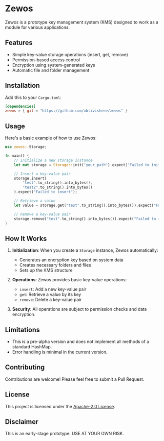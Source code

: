 # Zewos

Zewos is a prototype key management system (KMS) designed to work as a module for various applications.

## Features

- Simple key-value storage operations (insert, get, remove)
- Permission-based access control
- Encryption using system-generated keys
- Automatic file and folder management

## Installation

Add this to your `Cargo.toml`:

```toml
[dependencies]
zewos = { git = "https://github.com/oblivisheee/zewos" }
```

## Usage

Here's a basic example of how to use Zewos:

```rust
use zewos::Storage;

fn main() {
    // Initialize a new storage instance
    let mut storage = Storage::init("your_path").expect("Failed to initialize storage");

    // Insert a key-value pair
    storage.insert(
        "test".to_string().into_bytes(),
        "test2".to_string().into_bytes()
    ).expect("Failed to insert");

    // Retrieve a value
    let value = storage.get("test".to_string().into_bytes()).expect("Failed to get value");

    // Remove a key-value pair
    storage.remove("test".to_string().into_bytes()).expect("Failed to remove");
}
```

## How It Works

1. **Initialization**: When you create a `Storage` instance, Zewos automatically:
   - Generates an encryption key based on system data
   - Creates necessary folders and files
   - Sets up the KMS structure

2. **Operations**: Zewos provides basic key-value operations:
   - `insert`: Add a new key-value pair
   - `get`: Retrieve a value by its key
   - `remove`: Delete a key-value pair

3. **Security**: All operations are subject to permission checks and data encryption.

## Limitations

- This is a pre-alpha version and does not implement all methods of a standard HashMap.
- Error handling is minimal in the current version.

## Contributing

Contributions are welcome! Please feel free to submit a Pull Request.

## License

This project is licensed under the [Apache-2.0 License](LICENSE).

## Disclaimer

This is an early-stage prototype. USE AT YOUR OWN RISK.
